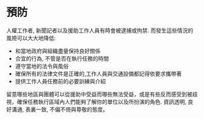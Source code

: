 [Title]: # (防止)
[Difficulty]: # (初學者)
[Order]: # (0)

# 預防

人權工作者, 新聞記者以及援助工作人員有時會被逮捕或拘禁. 而發生這些情況的風險可以大大地降低:
* 和當地政府與組織盡量保持良好關係
* 合宜的行為, 不管是否在執行任務的時間
* 遵守當地的法令與風俗
* 確保所有的法律文件是正確的,工作人員與交通設備都記得依要求攜帶著
* 提供工作人員任務前的必要訓練與介紹

留意哪些地區與團體可以從援助中受益而哪些無法受益，或是有些反而感受到被歧視，確保任務執行區域內人們能夠了解你的單位以及所扮演的角色. 資訊透明, 良好溝通, 表裏一致, 不偏不倚與尊敬的態度。
